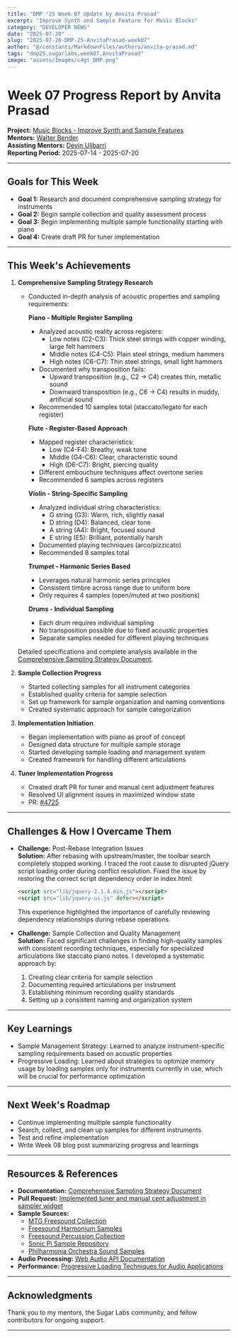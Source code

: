 ```yaml
---
title: "DMP '25 Week 07 Update by Anvita Prasad"
excerpt: "Improve Synth and Sample Feature for Music Blocks"
category: "DEVELOPER NEWS"
date: "2025-07-20"
slug: "2025-07-20-DMP-25-AnvitaPrasad-week07"
author: "@/constants/MarkdownFiles/authors/anvita-prasad.md"
tags: "dmp25,sugarlabs,week07,AnvitaPrasad"
image: "assets/Images/c4gt_DMP.png"
---
```


<!-- markdownlint-disable -->

# Week 07 Progress Report by Anvita Prasad

**Project:** [Music Blocks - Improve Synth and Sample Features](https://github.com/sugarlabs/musicblocks/issues/4539)  
**Mentors:** [Walter Bender](https://github.com/walterbender)  
**Assisting Mentors:** [Devin Ulibarri](https://github.com/pikurasa)  
**Reporting Period:** 2025-07-14 - 2025-07-20  

---

## Goals for This Week
- **Goal 1:** Research and document comprehensive sampling strategy for instruments
- **Goal 2:** Begin sample collection and quality assessment process
- **Goal 3:** Begin implementing multiple sample functionality starting with piano
- **Goal 4:** Create draft PR for tuner implementation

---

## This Week's Achievements

1. **Comprehensive Sampling Strategy Research**
   - Conducted in-depth analysis of acoustic properties and sampling requirements:
     
     **Piano - Multiple Register Sampling**
     - Analyzed acoustic reality across registers:
       - Low notes (C2-C3): Thick steel strings with copper winding, large felt hammers
       - Middle notes (C4-C5): Plain steel strings, medium hammers
       - High notes (C6-C7): Thin steel strings, small light hammers
     - Documented why transposition fails:
       - Upward transposition (e.g., C2 → C4) creates thin, metallic sound
       - Downward transposition (e.g., C6 → C4) results in muddy, artificial sound
     - Recommended 10 samples total (staccato/legato for each register)

     **Flute - Register-Based Approach**
     - Mapped register characteristics:
       - Low (C4-F4): Breathy, weak tone
       - Middle (G4-C6): Clear, characteristic sound
       - High (D6-C7): Bright, piercing quality
     - Different embouchure techniques affect overtone series
     - Recommended 6 samples across registers

     **Violin - String-Specific Sampling**
     - Analyzed individual string characteristics:
       - G string (G3): Warm, rich, slightly nasal
       - D string (D4): Balanced, clear tone
       - A string (A4): Bright, focused sound
       - E string (E5): Brilliant, potentially harsh
     - Documented playing techniques (arco/pizzicato)
     - Recommended 8 samples total

     **Trumpet - Harmonic Series Based**
     - Leverages natural harmonic series principles
     - Consistent timbre across range due to uniform bore
     - Only requires 4 samples (open/muted at two positions)

     **Drums - Individual Sampling**
     - Each drum requires individual sampling
     - No transposition possible due to fixed acoustic properties
     - Separate samples needed for different playing techniques

   Detailed specifications and complete analysis available in the [Comprehensive Sampling Strategy Document](https://docs.google.com/document/d/1VoRCEq9SgVe22Q5nvP-9_-R-R3cKR7hfvBHKa3VBFM8/edit?usp=sharing).

2. **Sample Collection Progress**
   - Started collecting samples for all instrument categories
   - Established quality criteria for sample selection
   - Set up framework for sample organization and naming conventions
   - Created systematic approach for sample categorization

3. **Implementation Initiation**
   - Began implementation with piano as proof of concept
   - Designed data structure for multiple sample storage
   - Started developing sample loading and management system
   - Created framework for handling different articulations

4. **Tuner Implementation Progress**
   - Created draft PR for tuner and manual cent adjustment features
   - Resolved UI alignment issues in maximized window state
   - PR: [#4725](https://github.com/sugarlabs/musicblocks/pull/4725)

---

## Challenges & How I Overcame Them

- **Challenge:** Post-Rebase Integration Issues  
  **Solution:** After rebasing with upstream/master, the toolbar search completely stopped working. I traced the root cause to disrupted jQuery script loading order during conflict resolution. Fixed the issue by restoring the correct script dependency order in index.html:
  ```html
  <script src="lib/jquery-2.1.4.min.js"></script>
  <script src="lib/jquery-ui.js" defer></script>
  ```
  This experience highlighted the importance of carefully reviewing dependency relationships during rebase operations.

- **Challenge:** Sample Collection and Quality Management  
  **Solution:** Faced significant challenges in finding high-quality samples with consistent recording techniques, especially for specialized articulations like staccato piano notes. I developed a systematic approach by:
  1. Creating clear criteria for sample selection
  2. Documenting required articulations per instrument
  3. Establishing minimum recording quality standards
  4. Setting up a consistent naming and organization system

---

## Key Learnings
- Sample Management Strategy: Learned to analyze instrument-specific sampling requirements based on acoustic properties
- Progressive Loading: Learned about strategies to optimize memory usage by loading samples only for instruments currently in use, which will be crucial for performance optimization

---

## Next Week's Roadmap
- Continue implementing multiple sample functionality
- Search, collect, and clean up samples for different instruments
- Test and refine implementation
- Write Week 08 blog post summarizing progress and learnings

---

## Resources & References
- **Documentation:** [Comprehensive Sampling Strategy Document](https://docs.google.com/document/d/1VoRCEq9SgVe22Q5nvP-9_-R-R3cKR7hfvBHKa3VBFM8/edit?usp=sharing)
- **Pull Request:** [Implemented tuner and manual cent adjustment in sampler widget](https://github.com/sugarlabs/musicblocks/pull/4725)
- **Sample Sources:**
  - [MTG Freesound Collection](https://freesound.org/people/MTG/)
  - [Freesound Harmonium Samples](https://freesound.org/search/?q=harmonium)
  - [Freesound Percussion Collection](https://freesound.org/search/?q=cowbell)
  - [Sonic Pi Sample Repository](https://github.com/sonic-pi-net/sonic-pi/tree/dev/etc/samples/perc)
  - [Philharmonia Orchestra Sound Samples](https://philharmonia.co.uk/resources/sound-samples/)
- **Audio Processing:** [Web Audio API Documentation](https://developer.mozilla.org/en-US/docs/Web/API/Web_Audio_API)
- **Performance:** [Progressive Loading Techniques for Audio Applications](https://developer.mozilla.org/en-US/docs/Web/Progressive_web_apps/Loading)

---

## Acknowledgments
Thank you to my mentors, the Sugar Labs community, and fellow contributors for ongoing support.

--- 
